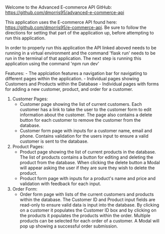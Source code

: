 Welcome to the Advanced E-commerce API
GitHub: https://github.com/dmorris95/advanced-e-commerce-api

This application uses the E-commerce API found here: https://github.com/dmorris95/e-commerce-api. Be sure to follow the directions for setting that part of the application up, before attempting to run this application.

In order to properly run this application the API linked aboved needs to be running in a virtual environment and the command 'flask run' needs to be run in the terminal of that application.
The next step is running this application using the command 'npm run dev'

Features:
    - The applciation features a navigation bar for navigating to different pages within the application. 
    - Individual pages showing Customers and Products within the Database
    - Individual pages with forms for adding a new customer, product, and order for a customer.

1. Customer Pages:
    - Customer page showing the list of current customers. Each customer has a link to take the user to the customer form to edit information about the customer. The page also contains a delete button for each customer to remove the customer from the database.
    - Customer form page with inputs for a customer name, email and phone. Contains validation for the users input to ensure a valid customer is sent to the database.
2. Product Pages:
    - Product page showing the list of current products in the database. The list of products contains a button for editing and deleting the product from the database. When clicking the delete button a Modal will appear asking the user if they are sure they wish to delete the product.
    - Product form page with inputs for a product's name and price and validation with feedback for each input.
3. Order Form:
    - Order form page with lists of the current customers and products within the database. The Customer ID and Product input fields are read-only to ensure valid data is input into the database. By clicking on a customer it populates the Customer ID box and by clicking on the products it populates the products within the order. Multiple products can be selected for each order of a customer. A Modal will pop up showing a successful order submission.
